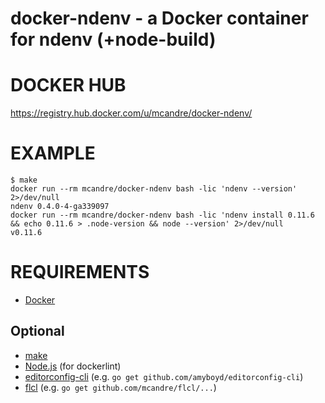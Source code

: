 # docker-ndenv - a Docker container for ndenv (+node-build)

# DOCKER HUB

https://registry.hub.docker.com/u/mcandre/docker-ndenv/

# EXAMPLE

```
$ make
docker run --rm mcandre/docker-ndenv bash -lic 'ndenv --version' 2>/dev/null
ndenv 0.4.0-4-ga339097
docker run --rm mcandre/docker-ndenv bash -lic 'ndenv install 0.11.6 && echo 0.11.6 > .node-version && node --version' 2>/dev/null
v0.11.6
```

# REQUIREMENTS

* [Docker](https://www.docker.com/)

## Optional

* [make](http://www.gnu.org/software/make/)
* [Node.js](https://nodejs.org/en/) (for dockerlint)
* [editorconfig-cli](https://github.com/amyboyd/editorconfig-cli) (e.g. `go get github.com/amyboyd/editorconfig-cli`)
* [flcl](https://github.com/mcandre/flcl) (e.g. `go get github.com/mcandre/flcl/...`)
